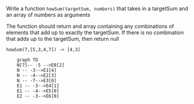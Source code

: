 Write a function `howSum(targetSum, numbers)` that takes in a targetSum and an array of numbers as arguments

The function should return and array containing any combinations of elements that add up to exactly the targetSum. If there is no combination that adds up to the targetSum, then return null

`howSum(7,[5,3,4,7]) -> [4,3]`

```mermaid
    graph TD
    N[7]-- -5 -->E0[2]
    N -- -3-->E1[4]
    N -- -4-->E2[3]
    N -- -7-->E3[0]
    E1 -- -3-->E4[1]
    E1 -- -4-->E5[0]
    E2 -- -3-->E6[0]
```
